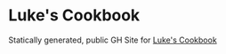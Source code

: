 # Luke's Cookbook

Statically generated, public GH Site for
[Luke's Cookbook](cookbook.lukebtaylor.com/)